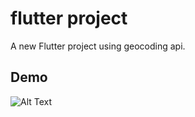 #  flutter project

A new Flutter project using geocoding api.

## Demo

![Alt Text](https://media3.giphy.com/media/v1.Y2lkPTc5MGI3NjExejVrYTQ1eHBsNjZkdGR1cG1rZGY5ZThrMHhkdGQybnl2eWM4cTEydSZlcD12MV9pbnRlcm5hbF9naWZfYnlfaWQmY3Q9Zw/bDXWEjfvT62wNXNVXj/giphy.gif)




